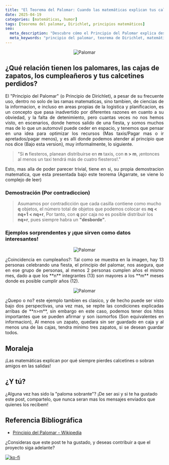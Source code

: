 ```yaml
---
title: "El Teorema del Palomar: Cuando las matemáticas explican tus calcetines perdidos"
date: 2025-04-19
categories: [matemáticas, humor]
tags: [teorema del palomar, Dirichlet, principios matemáticos]
seo:
  meta_description: "Descubre cómo el Principio del Palomar explica desde cumpleaños repetidos hasta tus calcetines desaparecidos. Matemáticas cotidianas con humor."
  meta_keywords: "principio del palomar, teorema de Dirichlet, matemáticas divertidas, ejemplos de combinatoria"
---
```


<p align="center">
  <img src="{{ '/assets/images/posts/palomar.png' | relative_url }}" alt="Palomar" style="max-width: 80%; height: auto;">
</p>

## ¿Qué relación tienen los palomares, las cajas de zapatos, los cumpleañeros y tus calcetines perdidos?

<p style="text-align: justify; text-justify:inner-word;">
	El "Principio del Palomar" (o Principio de Dirichlet), a pesar de su frecuente uso, dentro no solo de las ramas matematicas, sino tambien, de ciencias de la informacion, e incluso en areas propias de la logistica y planificacion, es un concepto que pasa inadvertido por diferentes razones en cuanto a su obviedad, y la falta de detenimiento, pero cuantas veces no nos hemos visto, en escenarios, donde hemos salido de una fiesta, y somos muchos mas de lo que un automovil puede ceder en espacio, y tenemos que pensar en una idea para optimizar los recursos (Mas taxis/Pagar mas o ir apretados/pagar menos), y es alli donde podemos atender al principio que nos dice (Bajo esta version), muy informalmente, lo siguiente.
</p>

> "Si **n** fiesteros, planean distribuirse en **m** taxis, con **n > m**, ¡entonces al menos un taxi tendrá más de cuatro fiesteros!."

<p style="text-align: justify; text-justify:inner-word;">
	Esto, mas alla de poder parecer trivial, tiene en si, su propia demostracion matematica, que esta presentada bajo este teorema (Agarrate, se viene lo complejo de leer)
</p>

### Demostración (Por contradiccion)

>  Asumamos por contradicción que cada casilla contiene como mucho **q** objetos, el número total de objetos que podemos colocar es **nq < nq+1 < nq+r**, Por tanto, con **q** por caja no es posible distribuir los **nq+r**, pues siempre habra un **"desborde"**.

### Ejemplos sorprendentes y ¡que sirven como datos interesantes!

<p align="center">
  <img src="{{ '/assets/images/posts/cumpleanos.png' | relative_url }}" alt="Palomar" style="max-width: 80%; height: auto;">
</p>

<p style="text-align: justify; text-justify:inner-word;">
	¿Coincidencia en cumpleaños?: Tal como se muestra en la imagen, hay 13 personas celebrando una fiesta, el principio del palomar, nos asegura, que en ese grupo de personas, al menos 2 personas cumplen años el mismo mes, dado a que los **n** integrantes (13) son mayores a los **m** meses donde es posible cumplir años (12).
</p>

<p align="center">
  <img src="{{ '/assets/images/posts/zapatos-caja.png' | relative_url }}" alt="Palomar" style="max-width: 80%; height: auto;">
</p>

<p style="text-align: justify; text-justify:inner-word;">
	¿Quepo o no? este ejemplo tambien es clasico, y de hecho puede ser visto bajo dos perspectivas, una vez mas, se repite las condiciones explicadas arribas de **n>m**, sin embargo en este caso, podemos tener dos hitos importantes que se pueden afirmar y son isomorfos (Son equivalentes en informacion), Al menos un zapato, quedara sin ser guardado en caja y al menos una de las cajas, tendra minimo tres zapatos, si se desean guardar todos.
</p>

## Moraleja
¡Las matemáticas explican por qué siempre pierdes calcetines o sobran amigos en las salidas!

## ¿Y tú?
¿Alguna vez has sido la "paloma sobrante"? ¡De ser asi y si te ha gustado este post, compartelo, que nunca seran mas los mensajes enviados que quienes los recibem!

## Referencia Bibliográfica
- [Principio del Palomar - Wikipedia](https://es.wikipedia.org/wiki/Principio_del_palomar#Generalización_y_demostración)

¿Consideras que este post te ha gustado, y deseas contribuir a que el proyecto siga adelante?

[![ko-fi](https://ko-fi.com/img/githubbutton_sm.svg)](https://ko-fi.com/C1C41DTDL2)